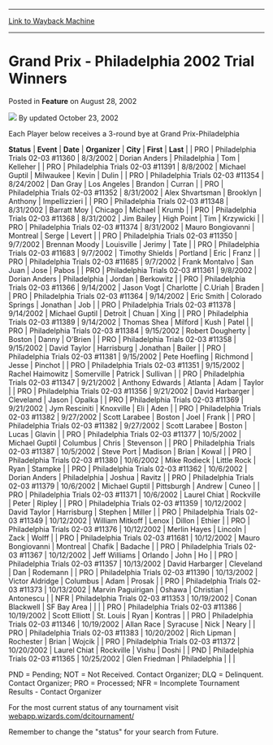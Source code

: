 
---
[Link to Wayback Machine](https://web.archive.org/web/20220816181714/https://magic.wizards.com/en/articles/archive/feature/grand-prix-philadelphia-2002-trial-winners-2002-08-28)

[_metadata_:author]:- "updated October 23"
[_metadata_:description]:- "Each Player below receives a 3-round bye at Grand Prix-PhiladelphiaStatusEventDateOrganizerCityFirstLast PROPhiladelphia Trials 02-03 #113608/3/2002Dorian AndersPhiladelphiaTomKelleher PROPhiladelphia Trials 02-03 #113918/8/2002Michael GuptilMilwaukeeKevinDulin PROPhiladelphia Trials 02-03 #113548/24/2002Dan GrayLos AngelesBrandonCurran PROPhiladelphia Trials 02-03"
[_metadata_:generator]:- "Drupal 7 (http://drupal.org)"
[_metadata_:node]:- "735791"
[_metadata_:publish_date]:- "2002-08-28"
[_metadata_:source]:- "div-main-content"
[_metadata_:title]:- "Grand Prix - Philadelphia 2002 Trial Winners"
[_metadata_:wayback_capture_timestamp]:- "2022-08-16 18:17:14"
[_metadata_:wayback_raw_url]:- "https://web.archive.org/web/20220816181714id_/https://magic.wizards.com/en/articles/archive/feature/grand-prix-philadelphia-2002-trial-winners-2002-08-28"
[_metadata_:wayback_url]:- "https://magic.wizards.com/en/articles/archive/feature/grand-prix-philadelphia-2002-trial-winners-2002-08-28"
---


Grand Prix - Philadelphia 2002 Trial Winners
============================================



 Posted in **Feature**
 on August 28, 2002 






![](https://media.magic.wizards.com/styles/auth_small/public/generic-avatar-150_424.png)
By updated October 23, 2002











Each Player below receives a 3-round bye at Grand Prix-Philadelphia



 **Status** | **Event** | **Date** | **Organizer** | **City** | **First** | **Last** |
| PRO | Philadelphia Trials 02-03 #11360 | 8/3/2002 | Dorian Anders | Philadelphia | Tom | Kelleher |
| PRO | Philadelphia Trials 02-03 #11391 | 8/8/2002 | Michael Guptil | Milwaukee | Kevin | Dulin |
| PRO | Philadelphia Trials 02-03 #11354 | 8/24/2002 | Dan Gray | Los Angeles | Brandon | Curran |
| PRO | Philadelphia Trials 02-03 #11352 | 8/31/2002 | Alex Shvartsman | Brooklyn | Anthony | Impellizzieri  |
| PRO | Philadelphia Trials 02-03 #11348 | 8/31/2002 | Barratt Moy | Chicago | Michael | Krumb |
| PRO | Philadelphia Trials 02-03 #11368 | 8/31/2002 | Jim Bailey | High Point | Tim | Krzywicki |
| PRO | Philadelphia Trials 02-03 #11374 | 8/31/2002 | Mauro Bongiovanni | Montreal | Serge | Levert |
| PRO | Philadelphia Trials 02-03 #11350 | 9/7/2002 | Brennan Moody | Louisville | Jerimy | Tate |
| PRO | Philadelphia Trials 02-03 #11683 | 9/7/2002 | Timothy Shields | Portland | Eric | Franz |
| PRO | Philadelphia Trials 02-03 #11685 | 9/7/2002 | Frank Montalvo | San Juan | Jose | Pabos |
| PRO | Philadelphia Trials 02-03 #11361 | 9/8/2002 | Dorian Anders | Philadelphia | Jordan | Berkowitz |
| PRO | Philadelphia Trials 02-03 #11366 | 9/14/2002 | Jason Vogt | Charlotte | C.Uriah | Braden |
| PRO | Philadelphia Trials 02-03 #11364 | 9/14/2002 | Eric Smith | Colorado Springs | Jonathan | Job |
| PRO | Philadelphia Trials 02-03 #11378 | 9/14/2002 | Michael Guptil | Detroit | Chuan | Xing |
| PRO | Philadelphia Trials 02-03 #11389 | 9/14/2002 | Thomas Shea | Milford | Kush | Patel |
| PRO | Philadelphia Trials 02-03 #11384 | 9/15/2002 | Robert Dougherty | Boston | Danny | O'Brien |
| PRO | Philadelphia Trials 02-03 #11358 | 9/15/2002 | David Taylor | Harrisburg | Jonathan | Bailer |
| PRO | Philadelphia Trials 02-03 #11381 | 9/15/2002 | Pete Hoefling | Richmond | Jesse | Pinchot |
| PRO | Philadelphia Trials 02-03 #11351 | 9/15/2002 | Rachel Haimowitz | Somerville | Patrick | Sullivan |
| PRO | Philadelphia Trials 02-03 #11347 | 9/21/2002 | Anthony Edwards | Atlanta | Adam | Taylor |
| PRO | Philadelphia Trials 02-03 #11356 | 9/21/2002 | David Harbarger | Cleveland | Jason | Opalka |
| PRO | Philadelphia Trials 02-03 #11369 | 9/21/2002 | Jym Resciniti | Knoxville | Eli | Aden |
| PRO | Philadelphia Trials 02-03 #11382 | 9/27/2002 | Scott Larabee | Boston | Joel | Frank |
| PRO | Philadelphia Trials 02-03 #11382 | 9/27/2002 | Scott Larabee | Boston | Lucas | Glavin |
| PRO | Philadelphia Trials 02-03 #11377 | 10/5/2002 | Michael Guptil | Columbus | Chris | Stevenson |
| PRO | Philadelphia Trials 02-03 #11387 | 10/5/2002 | Steve Port | Madison | Brian | Kowal |
| PRO | Philadelphia Trials 02-03 #11380 | 10/6/2002 | Mike Rodieck | Little Rock | Ryan | Stampke |
| PRO | Philadelphia Trials 02-03 #11362 | 10/6/2002 | Dorian Anders | Philadelphia | Joshua | Ravitz |
| PRO | Philadelphia Trials 02-03 #11379 | 10/6/2002 | Michael Guptil | Pittsburgh | Andrew  | Cuneo |
| PRO | Philadelphia Trials 02-03 #11371 | 10/6/2002 | Laurel Chiat | Rockville | Peter | Ripley |
| PRO | Philadelphia Trials 02-03 #11359 | 10/12/2002 | David Taylor | Harrisburg | Stephen | Miller |
| PRO | Philadelphia Trials 02-03 #11349 | 10/12/2002 | William Mitkoff | Lenox | Dillon | Ethier |
| PRO | Philadelphia Trials 02-03 #11376 | 10/12/2002 | Merlin Hayes | Lincoln | Zack | Wolff |
| PRO | Philadelphia Trials 02-03 #11681 | 10/12/2002 | Mauro Bongiovanni | Montreal | Chafik | Badache |
| PRO | Philadelphia Trials 02-03 #11367 | 10/12/2002 | Jeff Williams | Orlando | John | Ho |
| PRO | Philadelphia Trials 02-03 #11357 | 10/13/2002 | David Harbarger | Cleveland | Dan | Rodemann |
| PRO | Philadelphia Trials 02-03 #11390 | 10/13/2002 | Victor Aldridge | Columbus | Adam | Prosak |
| PRO | Philadelphia Trials 02-03 #11373 | 10/13/2002 | Marvin Paguirigan | Oshawa | Christian  | Antonescu  |
| NFR | Philadelphia Trials 02-03 #11353 | 10/19/2002 | Conan Blackwell | SF Bay Area |  |  |
| PRO | Philadelphia Trials 02-03 #11386 | 10/19/2002 | Scott Elliott | St. Louis | Ryan | Kontras |
| PRO | Philadelphia Trials 02-03 #11346 | 10/19/2002 | Allan Race | Syracuse | Nick | Neary |
| PRO | Philadelphia Trials 02-03 #11383 | 10/20/2002 | Rich Lipman | Rochester | Brian | Wojcik  |
| PRO | Philadelphia Trials 02-03 #11372 | 10/20/2002 | Laurel Chiat | Rockville | Vishu | Doshi |
| PND | Philadelphia Trials 02-03 #11365 | 10/25/2002 | Glen Friedman | Philadelphia |  |  |

PND = Pending; NOT = Not Received. Contact Organizer; DLQ = Delinquent. Contact Organizer; PRO = Processed; NFR = Incomplete Tournament Results - Contact Organizer

For the most current status of any tournament visit [webapp.wizards.com/dcitournament/](http://webapp.wizards.com/dcitournament/)

Remember to change the "status" for your search from Future.







